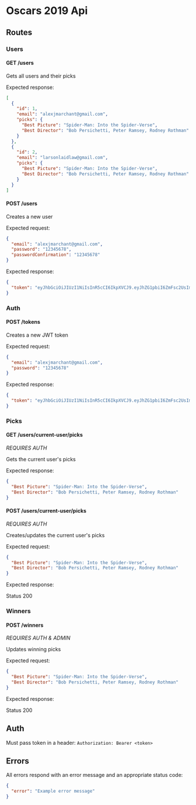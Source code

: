 # Oscars 2019 Api

## Routes

### Users

#### GET /users

Gets all users and their picks

Expected response:

```json
[
  {
    "id": 1,
    "email": "alexjmarchant@gmail.com",
    "picks": {
      "Best Picture": "Spider-Man: Into the Spider-Verse",
      "Best Director": "Bob Persichetti, Peter Ramsey, Rodney Rothman"
    }
  },
  {
    "id": 2,
    "email": "larsonlaidlaw@gmail.com",
    "picks": {
      "Best Picture": "Spider-Man: Into the Spider-Verse",
      "Best Director": "Bob Persichetti, Peter Ramsey, Rodney Rothman"
    }
  }
]
```

#### POST /users

Creates a new user

Expected request:

```json
{
  "email": "alexjmarchant@gmail.com",
  "password": "12345678",
  "passwordConfirmation": "12345678"
}
```

Expected response:

```json
{
  "token": "eyJhbGciOiJIUzI1NiIsInR5cCI6IkpXVCJ9.eyJhZG1pbiI6ZmFsc2UsImVtYWlsIjoiYWxleGptYXJjaGFudEBnbWFpbC5jb20ifQ.lTKwBXQ09u7JEscdJLDMidHLYLOBvKym8Or7UWsJGXo"
}
```

### Auth

#### POST /tokens

Creates a new JWT token

Expected request:

```json
{
  "email": "alexjmarchant@gmail.com",
  "password": "12345678"
}
```

Expected response:

```json
{
  "token": "eyJhbGciOiJIUzI1NiIsInR5cCI6IkpXVCJ9.eyJhZG1pbiI6ZmFsc2UsImVtYWlsIjoiYWxleGptYXJjaGFudEBnbWFpbC5jb20ifQ.lTKwBXQ09u7JEscdJLDMidHLYLOBvKym8Or7UWsJGXo"
}
```

### Picks

#### GET /users/current-user/picks

*REQUIRES AUTH*

Gets the current user's picks

Expected response:

```json
{
  "Best Picture": "Spider-Man: Into the Spider-Verse",
  "Best Director": "Bob Persichetti, Peter Ramsey, Rodney Rothman"
}
```

#### POST /users/current-user/picks

*REQUIRES AUTH*

Creates/updates the current user's picks

Expected request:

```json
{
  "Best Picture": "Spider-Man: Into the Spider-Verse",
  "Best Director": "Bob Persichetti, Peter Ramsey, Rodney Rothman"
}
```

Expected response:

Status 200

### Winners

#### POST /winners

*REQUIRES AUTH & ADMIN*

Updates winning picks

Expected request:

```json
{
  "Best Picture": "Spider-Man: Into the Spider-Verse",
  "Best Director": "Bob Persichetti, Peter Ramsey, Rodney Rothman"
}
```

Expected response:

Status 200

## Auth

Must pass token in a header: `Authorization: Bearer <token>`

## Errors

All errors respond with an error message and an appropriate status code:

```json
{
  "error": "Example error message"
}
```
